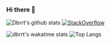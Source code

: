 ### Hi there 👋

![Dbrrt's github stats](https://github-readme-stats.vercel.app/api?username=dbrrt&show_icons=true&count_private=true&hide=stars&include_all_commits=true&theme=blueberry&show_icons=true)
[![StackOverflow](https://github-readme-stackoverflow.vercel.app/?userID=8483084&layout=compact&theme=dark)](https://stackoverflow.com/users/8483084/dbrrt)

![dbrrt's wakatime stats](https://github-readme-stats.vercel.app/api/wakatime?username=f55940d3-29a7-416c-a624-734033b6e060&theme=blueberry)
![Top Langs](https://github-readme-stats.vercel.app/api/top-langs/?username=dbrrt&layout=compact&theme=blueberry)
